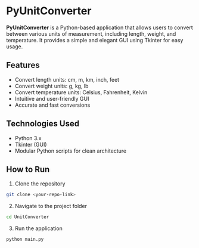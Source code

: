 # PyUnitConverter

**PyUnitConverter** is a Python-based application that allows users to convert between various units of measurement, including length, weight, and temperature. It provides a simple and elegant GUI using Tkinter for easy usage.

## Features
- Convert length units: cm, m, km, inch, feet
- Convert weight units: g, kg, lb
- Convert temperature units: Celsius, Fahrenheit, Kelvin
- Intuitive and user-friendly GUI
- Accurate and fast conversions

## Technologies Used
- Python 3.x
- Tkinter (GUI)
- Modular Python scripts for clean architecture

## How to Run
1. Clone the repository
```bash
git clone <your-repo-link>
```
2. Navigate to the project folder
```bash
cd UnitConverter
```
3. Run the application
```bash
python main.py
```